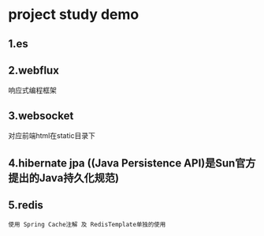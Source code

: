 # project study demo

## 1.es

## 2.webflux
   响应式编程框架
   
## 3.websocket
   对应前端html在static目录下
   
## 4.hibernate jpa ((Java Persistence API)是Sun官方提出的Java持久化规范)


## 5.redis
    使用 Spring Cache注解 及 RedisTemplate单独的使用